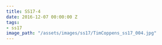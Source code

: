 ```yaml
---
title: SS17-4
date: 2016-12-07 00:00:00 Z
tags:
- ss17
image_path: "/assets/images/ss17/TimCoppens_ss17_004.jpg"
---
```


